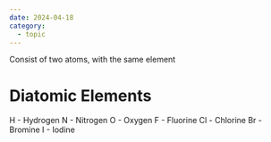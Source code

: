 ```yaml
---
date: 2024-04-18
category:
  - topic
---
```

Consist of two atoms, with the same element 
# Diatomic Elements
H - Hydrogen
N - Nitrogen
O - Oxygen
F - Fluorine
Cl - Chlorine
Br - Bromine
I - Iodine